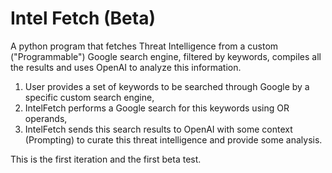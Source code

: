 # Intel Fetch (Beta)

A python program that fetches Threat Intelligence from a custom ("Programmable") Google search engine, filtered by keywords, compiles all the results and uses OpenAI to analyze this information.

1. User provides a set of keywords to be searched through Google by a specific custom search engine,
2. IntelFetch performs a Google search for this keywords using OR operands,
3. IntelFetch sends this search results to OpenAI with some context (Prompting) to curate this threat intelligence and provide some analysis.

This is the first iteration and the first beta test.
